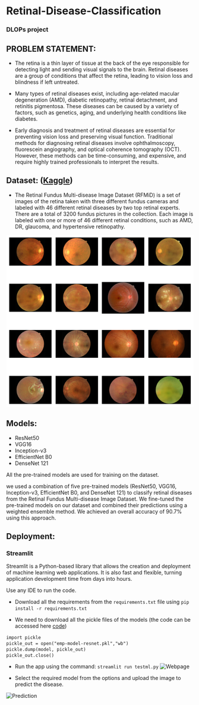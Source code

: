 # Retinal-Disease-Classification
### DLOPs project 


## PROBLEM STATEMENT:

- The retina is a thin layer of tissue at the back of the eye responsible for
detecting light and sending visual signals to the brain. Retinal diseases
are a group of conditions that affect the retina, leading to vision loss
and blindness if left untreated.

- Many types of retinal diseases exist, including age-related macular
degeneration (AMD), diabetic retinopathy, retinal detachment, and
retinitis pigmentosa. These diseases can be caused by a variety of
factors, such as genetics, aging, and underlying health conditions like
diabetes.

- Early diagnosis and treatment of retinal diseases are essential for
preventing vision loss and preserving visual function. Traditional
methods for diagnosing retinal diseases involve ophthalmoscopy,
fluorescein angiography, and optical coherence tomography (OCT).
However, these methods can be time-consuming, and expensive, and
require highly trained professionals to interpret the results.


## Dataset: ([Kaggle](https://www.kaggle.com/datasets/andrewmvd/retinal-disease-classification))

- The Retinal Fundus Multi-disease Image Dataset (RFMiD)
is a set of images of the retina taken with three different fundus
cameras and labeled with 46 different retinal diseases by two
top retinal experts. There are a total of 3200 fundus pictures
in the collection. Each image is labeled with one or more of
46 different retinal conditions, such as AMD, DR, glaucoma,
and hypertensive retinopathy.

![Random Training images](sample.png)

## Models:

- ResNet50
- VGG16
- Inception-v3
- EfficientNet B0
- DenseNet 121

All the pre-trained models are used for training on the dataset.

we used a combination of five pre-trained models (ResNet50, VGG16, Inception-v3, EfficientNet B0, and DenseNet 121) to classify retinal diseases from the Retinal Fundus Multi-disease Image Dataset. We fine-tuned the pre-trained models on our dataset and combined their predictions using a weighted ensemble method. We achieved an overall accuracy of 90.7% using this approach.


## Deployment:
### Streamlit

Streamlit is a Python-based library that allows the creation and deployment of machine learning web applications. It is also fast and flexible, turning application development time from days into hours.

Use any IDE to run the code.

- Download all the requirements from the ```requirements.txt``` file using 
 ```pip install -r requirements.txt```

- We need to download all the pickle files of the models (the code can be accessed here [code](https://github.com/Sarath2206/Retinal-Disease-Classification/blob/08f648a522878c4749839637d28385a0104baa4d/DLOPs_Models.ipynb))

```
import pickle
pickle_out = open("emp-model-resnet.pkl","wb")
pickle.dump(model, pickle_out)
pickle_out.close()
```

- Run the app using the command:
 ```streamlit run testml.py```
 ![Webpage](Model_selection.jpg)
 
 - Select the required model from the options and upload the image to predict the disease.

![Prediction](Prediction.jpg)
 


